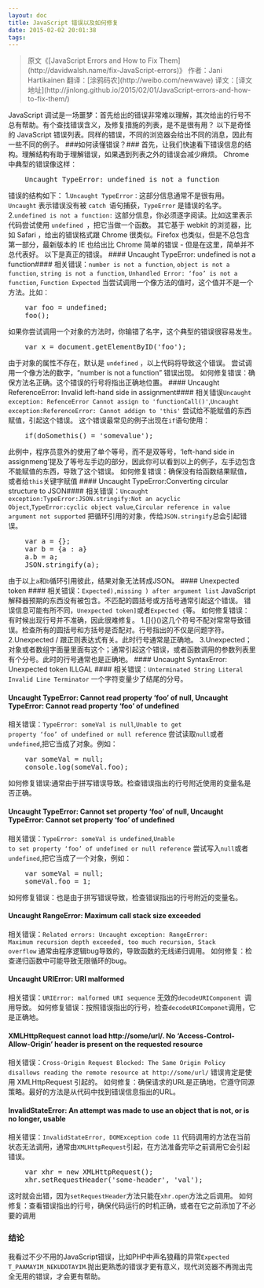 ```yaml
---
layout: doc
title: JavaScript 错误以及如何修复
date: 2015-02-02 20:01:38
tags:
---
```

<blockquote>
	原文《[JavaScript Errors and How to Fix Them](http://davidwalsh.name/fix-JavaScript-errors)》
	作者：Jani Hartikainen
	翻译：[涂鸦码农](http://weibo.com/newwave)
	译文：[译文地址](http://jinlong.github.io/2015/02/01/JavaScript-errors-and-how-to-fix-them/)
</blockquote>
JavaScript 调试是一场噩梦：首先给出的错误非常难以理解，其次给出的行号不总有帮助。有个查找错误含义，及修复措施的列表，是不是很有用？
以下是奇怪的 JavaScript 错误列表。同样的错误，不同的浏览器会给出不同的消息，因此有一些不同的例子。<!--more-->
###如何读懂错误？###
首先，让我们快速看下错误信息的结构。理解结构有助于理解错误，如果遇到列表之外的错误会减少麻烦。
Chrome 中典型的错误像这样：
<pre>
	Uncaught TypeError: undefined is not a function
</pre>
错误的结构如下：
1.<code>Uncaught TypeError：</code>这部分信息通常不是很有用。<code>Uncaught</code> 表示错误没有被 <code>catch </code>语句捕获，<code>TypeError</code> 是错误的名字。
2.<code>undefined is not a function:</code> 这部分信息，你必须逐字阅读。比如这里表示代码尝试使用 <code>undefined </code>，把它当做一个函数。
其它基于 webkit 的浏览器，比如 Safari ，给出的错误格式跟 Chrome 很类似。Firefox 也类似，但是不总包含第一部分，最新版本的 IE 也给出比 Chrome 简单的错误 - 但是在这里，简单并不总代表好。
以下是真正的错误。
#### Uncaught TypeError: undefined is not a function#### 
相关错误：<code>number is not a function</code>, <code>object is not a function</code>, <code>string is not a function</code>, <code>Unhandled Error: ‘foo’ is not a function</code>, <code>Function Expected</code>
当尝试调用一个像方法的值时，这个值并不是一个方法。比如：
<pre>
	var foo = undefined;
	foo();
</pre>
如果你尝试调用一个对象的方法时，你输错了名字，这个典型的错误很容易发生。
<pre>
	var x = document.getElementByID('foo');
</pre>
由于对象的属性不存在，默认是 <code>undefined</code> ，以上代码将导致这个错误。
尝试调用一个像方法的数字，“number is not a function” 错误出现。
如何修复错误：确保方法名正确。这个错误的行号将指出正确地位置。
#### Uncaught ReferenceError: Invalid left-hand side in assignment#### 
相关错误<code>Uncaught exception: RefenceError Cannot assign to 'functionCall()'</code>,<code>Uncaught exception:ReferenceError: Cannot addign to 'this'</code>
尝试给不能赋值的东西赋值，引起这个错误。
这个错误最常见的例子出现在<code>if</code>语句使用：
<pre>
	if(doSomethis() = 'somevalue');
</pre>
此例中，程序员意外的使用了单个等号，而不是双等号，‘left-hand side in assignmeng’提及了等号左手边的部分，因此你可以看到以上的例子，左手边包含不能赋值的东西，导致了这个错误。
如何修复错误：确保没有给函数结果赋值，或者给<code>this</code>关键字赋值
#### Uncaught TypeError:Converting circular structure to JSON#### 
相关错误：<code>Uncaught exception:TypeError:JSON.stringify:Not an acyclic Object</code>,<code>TypeError:cyclic object value</code>,<code>Circular reference in value argument not supported</code>
把循环引用的对象，传给<code>JSON.stringify</code>总会引起错误。
<pre>
	var a = {};
	var b = {a : a}
	a.b = a;
	JSON.stringify(a);
</pre>
由于以上<code>a</code>和<code>b</code>循环引用彼此，结果对象无法转成JSON。
####  Unexpected token #### 
相关错误：<code>Expected),missing ) after argument list</code>
JavaScript 解释器预期的东西没有被包含。不匹配的圆括号或方括号通常引起这个错误。
错误信息可能有所不同，<code>Unexpected token]</code>或者<code>Expected {</code>等。
如何修复错误：有时候出现行号并不准确，因此很难修复。
1.[]{}()这几个符号不配对常常导致错误。检查所有的圆括号和方括号是否配对。行号指出的不仅是问题字符。
2.Unexpected / 跟正则表达式有关。此时行号通常是正确地。
3.Unexpected；对象或者数组字面量里面有这个；通常引起这个错误，或者函数调用的参数列表里有个分号。此时的行号通常也是正确地。
#### Uncaught SyntaxError: Unexpected token ILLGAL #### 
相关错误：<code>Unterminated String Literal Invalid Line Terminator</code>
一个字符变量少了结尾的分号。

#### Uncaught TypeError: Cannot read property ‘foo’ of null, Uncaught TypeError: Cannot read property ‘foo’ of undefined #### 
相关错误：<code>TypeError: someVal is null</code>,<code>Unable to get property ‘foo’ of undefined or null reference</code>
尝试读取<code>null</code>或者<code>undefined</code>,把它当成了对象。例如：
<pre>
	var someVal = null;
	console.log(someVal.foo);
</pre>
如何修复错误:通常由于拼写错误导致。检查错误指出的行号附近使用的变量名是否正确。
#### Uncaught TypeError: Cannot set property ‘foo’ of null, Uncaught TypeError: Cannot set property ‘foo’ of undefined #### 
相关错误：<code>TypeError: someVal is undefined</code>,<code>Unable to set property ‘foo’ of undefined or null reference</code>
尝试写入<code>null</code>或者<code>undefined</code>,把它当成了一个对象，例如：
<pre>
	var someVal = null;
	someVal.foo = 1;
</pre>
如何修复错误：也是由于拼写错误导致，检查错误指出的行号附近的变量名。

#### Uncaught RangeError: Maximum call stack size exceeded #### 
相关错误：<code>Related errors: Uncaught exception: RangeError: Maximum recursion depth exceeded, too much recursion, Stack overflow</code>
通常由程序逻辑bug导致的，导致函数的无线递归调用。
如何修复：检查递归函数中可能导致无限循环的bug。

#### Uncaught URIError: URI malformed #### 
相关错误：<code>URIError: malformed URI sequence</code>
无效的<code>decodeURIComponent </code>调用导致。
如何修复错误：按照错误指出的行号，检查<code>decodeURIComponet</code>调用，它是正确地。

#### XMLHttpRequest cannot load http://some/url/. No ‘Access-Control-Allow-Origin’ header is present on the requested resource #### 
相关错误：<code>Cross-Origin Request Blocked: The Same Origin Policy disallows reading the remote resource at
http://some/url/</code>
错误肯定是使用 XMLHttpRequest 引起的。
如何修复：确保请求的URL是正确地，它遵守同源策略。最好的方法是从代码中找到错误信息指出的URL。

#### InvalidStateError: An attempt was made to use an object that is not, or is no longer, usable #### 
相关错误：<code>InvalidStateError, DOMException code 11</code>
代码调用的方法在当前状态无法调用，通常由<code>XMLHttpRequest</code>引起，在方法准备完毕之前调用它会引起错误。
<pre>
	var xhr = new XMLHttpRequest();
	xhr.setRequestHeader('some-header', 'val');
</pre>
这时就会出错，因为<code>setRequestHeader</code>方法只能在<code>xhr.open</code>方法之后调用。
如何修复：查看错误指出的行号，确保代码运行的时机正确，或者在它之前添加了不必要的调用

### 结论 ###
我看过不少不用的JavaScript错误，比如PHP中声名狼藉的异常<code>Expected T_PAAMAYIM_NEKUDOTAYIM</code>.抛出更熟悉的错误才更有意义，现代浏览器不再抛出完全无用的错误，才会更有帮助。
